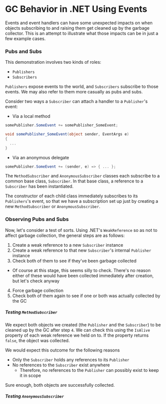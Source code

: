 # GC Behavior in .NET Using Events

Events and event handlers can have some unexpected impacts on when objects subscribing to and raising them get cleaned up by the garbage collector. This is an attempt to illustrate what those impacts can be in just a few example cases.  

### Pubs and Subs
This demonstration involves two kinds of roles:
* `Publishers`
* `Subscribers`

`Publishers` expose events to the world, and `Subscribers` subscribe to those events. We may also refer to them more casually as pubs and subs.

Consider two ways a `Subscriber` can attach a handler to a `Publisher`'s event:

* Via a local method
```csharp
somePublisher.SomeEvent += somePublisher_SomeEvent;
```
```csharp
void somePublisher_SomeEvent(object sender, EventArgs e)
{
  ...
}
```
* Via an anonymous delegate
```csharp
somePublisher.SomeEvent += (sender, e) => { ... };
```

The `MethodSubscriber` and `AnonymousSubscriber` classes each subscribe to a common base class, `Subscriber`. In that base class, a reference to a `Subscriber` has been instantiated.

The constructor of each child class immediately subscribes to its `Publishers`'s event, so that we have a subscription set up just by creating a new `MethodSubscriber` or `AnonymousSubscriber`.

### Observing Pubs and Subs
Now, let's consider a test of sorts. Using .NET's `WeakReference` so as not to affect garbage collection, the general steps are as follows:

1. Create a weak reference to a new `Subscriber` instance
2. Create a weak reference to that new `Subscriber`'s internal `Publisher` instance
3. Check both of them to see if they've been garbage collected
  * Of course at this stage, this seems silly to check. There's no reason either of these would have been collected immediately after creation, but let's check anyway
4. Force garbage collection
5. Check both of them again to see if one or both was actually collected by the GC

##### Testing `MethodSubscriber`
We expect both objects we created (the `Publisher` and the `Subscriber`) to be cleaned up by the GC after step `4`. We can check this using the `IsAlive` property of each weak reference we held on to. If the property returns `false`, the object was collected.

We would expect this outcome for the following reasons
* Only the `Subscriber` holds any references to its `Publisher`
* No references to the `Subscriber` exist anywhere
  * Therefore, no references to the `Publisher` can possibly exist to keep it in scope

Sure enough, both objects are successfully collected.
  
##### Testing `AnonymousSubscriber`
